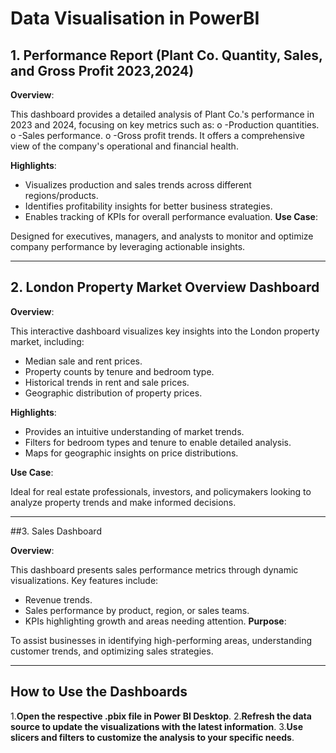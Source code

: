 # Data Visualisation in PowerBI

## 1. Performance Report (Plant Co. Quantity, Sales, and Gross Profit 2023,2024)

**Overview**:

This dashboard provides a detailed analysis of Plant Co.'s performance in 2023 and 2024, focusing on key metrics such as:
o	-Production quantities.
o	-Sales performance.
o	-Gross profit trends.
It offers a comprehensive view of the company's operational and financial health.

**Highlights**:

- Visualizes production and sales trends across different regions/products.
- Identifies profitability insights for better business strategies.
- Enables tracking of KPIs for overall performance evaluation.
**Use Case**:
	
Designed for executives, managers, and analysts to monitor and optimize company performance by leveraging actionable insights.
____________________________________________
## 2. London Property Market Overview Dashboard

**Overview**:

This interactive dashboard visualizes key insights into the London property market, including:
- Median sale and rent prices.
- Property counts by tenure and bedroom type.
- Historical trends in rent and sale prices.
- Geographic distribution of property prices.

**Highlights**:

- Provides an intuitive understanding of market trends.
- Filters for bedroom types and tenure to enable detailed analysis.
- Maps for geographic insights on price distributions.

**Use Case**:

Ideal for real estate professionals, investors, and policymakers looking to analyze property trends and make informed decisions.
___________________________________________
##3. Sales Dashboard

**Overview**:

This dashboard presents sales performance metrics through dynamic visualizations. Key features include:
- Revenue trends.
- Sales performance by product, region, or sales teams.
- KPIs highlighting growth and areas needing attention.
**Purpose**:

To assist businesses in identifying high-performing areas, understanding customer trends, and optimizing sales strategies.
________________________________________
## How to Use the Dashboards

1.**Open the respective .pbix file in Power BI Desktop**.
2.**Refresh the data source to update the visualizations with the latest information**.
3.**Use slicers and filters to customize the analysis to your specific needs**.

